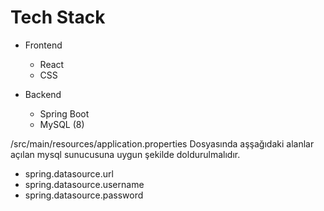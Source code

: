 # Tech Stack
* Frontend
  * React
  * CSS

* Backend
  * Spring Boot
  * MySQL (8)


/src/main/resources/application.properties Dosyasında aşşağıdaki alanlar açılan mysql sunucusuna uygun şekilde doldurulmalıdır.
* spring.datasource.url
* spring.datasource.username
* spring.datasource.password
  